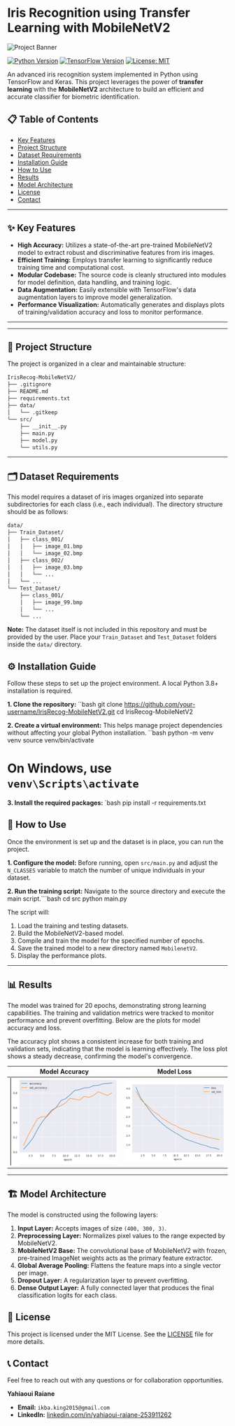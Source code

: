 # Iris Recognition using Transfer Learning with MobileNetV2

![Project Banner](https://i.imgur.com/Q2hD12A.png)

[![Python Version](https://img.shields.io/badge/Python-3.8%2B-blue.svg)](https://www.python.org/)
[![TensorFlow Version](https://img.shields.io/badge/TensorFlow-2.x-orange.svg)](https://www.tensorflow.org/)
[![License: MIT](https://img.shields.io/badge/License-MIT-yellow.svg)](https://opensource.org/licenses/MIT)

An advanced iris recognition system implemented in Python using TensorFlow and Keras. This project leverages the power of **transfer learning** with the **MobileNetV2** architecture to build an efficient and accurate classifier for biometric identification.



## 📋 Table of Contents
- [Key Features](#-key-features)
- [Project Structure](#-project-structure)
- [Dataset Requirements](#-dataset-requirements)
- [Installation Guide](#-installation-guide)
- [How to Use](#-how-to-use)
- [Results](#-results)
- [Model Architecture](#-model-architecture)
- [License](#-license)
- [Contact](#-contact)

---

## ✨ Key Features

-   **High Accuracy:** Utilizes a state-of-the-art pre-trained MobileNetV2 model to extract robust and discriminative features from iris images.
-   **Efficient Training:** Employs transfer learning to significantly reduce training time and computational cost.
-   **Modular Codebase:** The source code is cleanly structured into modules for model definition, data handling, and training logic.
-   **Data Augmentation:** Easily extensible with TensorFlow's data augmentation layers to improve model generalization.
-   **Performance Visualization:** Automatically generates and displays plots of training/validation accuracy and loss to monitor performance.

---

---

## 📂 Project Structure

The project is organized in a clear and maintainable structure:

```
IrisRecog-MobileNetV2/
├── .gitignore
├── README.md
├── requirements.txt
├── data/
│   └── .gitkeep
└── src/
    ├── __init__.py
    ├── main.py
    ├── model.py
    └── utils.py
```

---

## 🗂️ Dataset Requirements

This model requires a dataset of iris images organized into separate subdirectories for each class (i.e., each individual). The directory structure should be as follows:

```
data/
├── Train_Dataset/
│   ├── class_001/
│   │   ├── image_01.bmp
│   │   └── image_02.bmp
│   ├── class_002/
│   │   ├── image_03.bmp
│   │   └── ...
│   └── ...
└── Test_Dataset/
    ├── class_001/
    │   ├── image_99.bmp
    │   └── ...
    └── ...
```

**Note:** The dataset itself is not included in this repository and must be provided by the user. Place your `Train_Dataset` and `Test_Dataset` folders inside the `data/` directory.


## ⚙️ Installation Guide

Follow these steps to set up the project environment. A local Python 3.8+ installation is required.

**1. Clone the repository:**
``bash
git clone https://github.com/your-username/IrisRecog-MobileNetV2.git
cd IrisRecog-MobileNetV2

**2. Create a virtual environment:**
This helps manage project dependencies without affecting your global Python installation.
``bash
python -m venv venv
source venv/bin/activate  
# On Windows, use `venv\Scripts\activate`


**3. Install the required packages:**
`bash
pip install -r requirements.txt



## 🚀 How to Use

Once the environment is set up and the dataset is in place, you can run the project.

**1. Configure the model:**
Before running, open  `src/main.py` and adjust the `N_CLASSES` variable to match the number of unique individuals in your dataset.

**2. Run the training script:**
Navigate to the source directory and execute the main script.```bash
cd src
python main.py


The script will:
1.  Load the training and testing datasets.
2.  Build the MobileNetV2-based model.
3.  Compile and train the model for the specified number of epochs.
4.  Save the trained model to a new directory named `MobilenetV2`.
5.  Display the performance plots.


---

## 📊 Results

The model was trained for 20 epochs, demonstrating strong learning capabilities. The training and validation metrics were tracked to monitor performance and prevent overfitting. Below are the plots for model accuracy and loss.

The accuracy plot shows a consistent increase for both training and validation sets, indicating that the model is learning effectively. The loss plot shows a steady decrease, confirming the model's convergence.

| Model Accuracy | Model Loss |
| :---: | :---: |
| ![Accuracy Plot](docs/images/accuracy_plot.png) | ![Loss Plot](docs/images/loss_plot.png) |

---



## 🏗️ Model Architecture

The model is constructed using the following layers:

1.  **Input Layer:** Accepts images of size `(400, 300, 3)`.
2.  **Preprocessing Layer:** Normalizes pixel values to the range expected by MobileNetV2.
3.  **MobileNetV2 Base:** The convolutional base of MobileNetV2 with frozen, pre-trained ImageNet weights acts as the primary feature extractor.
4.  **Global Average Pooling:** Flattens the feature maps into a single vector per image.
5.  **Dropout Layer:** A regularization layer to prevent overfitting.
6.  **Dense Output Layer:** A fully connected layer that produces the final classification logits for each class.


## 📜 License

This project is licensed under the MIT License. See the [LICENSE](LICENSE) file for more details.


## 📞 Contact

Feel free to reach out with any questions or for collaboration opportunities.

**Yahiaoui Raiane**
-   **Email:** `ikba.king2015@gmail.com`
-   **LinkedIn:** [linkedin.com/in/yahiaoui-raiane-253911262](https://www.linkedin.com/in/yahiaoui-raiane-253911262/)
